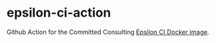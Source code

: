 # epsilon-ci-action

Github Action for the Committed Consulting [Epsilon CI Docker image](https://gitlab.com/committed-consulting/mde-devops/epsilon-ci-container/).
